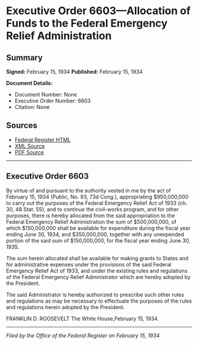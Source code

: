 # Executive Order 6603—Allocation of Funds to the Federal Emergency Relief Administration

## Summary

**Signed:** February 15, 1934
**Published:** February 15, 1934

**Document Details:**
- Document Number: None
- Executive Order Number: 6603
- Citation: None

## Sources
- [Federal Register HTML](https://www.presidency.ucsb.edu/documents/executive-order-6603-allocation-funds-the-federal-emergency-relief-administration)
- [XML Source](None)
- [PDF Source](None)

---

## Executive Order 6603

By virtue of and pursuant to the authority vested in me by the act of February 15, 1934 (Public, No. 93, 73d Cong.), appropriating $950,000,000 to carry out the purposes of the Federal Emergency Relief Act of 1933 (ch. 30, 48 Stat. 55), and to continue the civil-works program, and for other purposes, there is hereby allocated from the said appropriation to the Federal Emergency Relief Administration the sum of $500,000,000, of which $150,000,000 shall be available for expenditure during the fiscal year ending June 30, 1934, and $350,000,000, together with any unexpended portion of the said sum of $150,000,000, for the fiscal year ending June 30, 1935.

The sum herein allocated shall be available for making grants to States and for administrative expenses under the provisions of the said Federal Emergency Relief Act of 1933, and under the existing rules and regulations of the Federal Emergency Relief Administrator which are hereby adopted by the President.

The said Administrator is hereby authorized to prescribe such other rules and regulations as may be necessary to effectuate the purposes of the rules and regulations herein adopted by the President.

FRANKLIN D. ROOSEVELT
The White House,February 15, 1934.

---

*Filed by the Office of the Federal Register on February 15, 1934*
